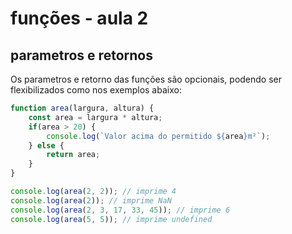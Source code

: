 # funções - aula 2
## parametros e retornos

Os parametros e retorno das funções são opcionais, podendo ser flexibilizados como nos exemplos abaixo:

```javascript
function area(largura, altura) {
    const area = largura * altura;
    if(area > 20) {
        console.log(`Valor acima do permitido ${area}m²`);
    } else {
        return area;
    }
}

console.log(area(2, 2)); // imprime 4
console.log(area(2)); // imprime NaN
console.log(area(2, 3, 17, 33, 45)); // imprime 6
console.log(area(5, 5)); // imprime undefined
```